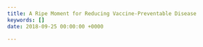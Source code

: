```yaml
---
title: A Ripe Moment for Reducing Vaccine-Preventable Disease
keywords: []
date: 2018-09-25 00:00:00 +0000

---
```

